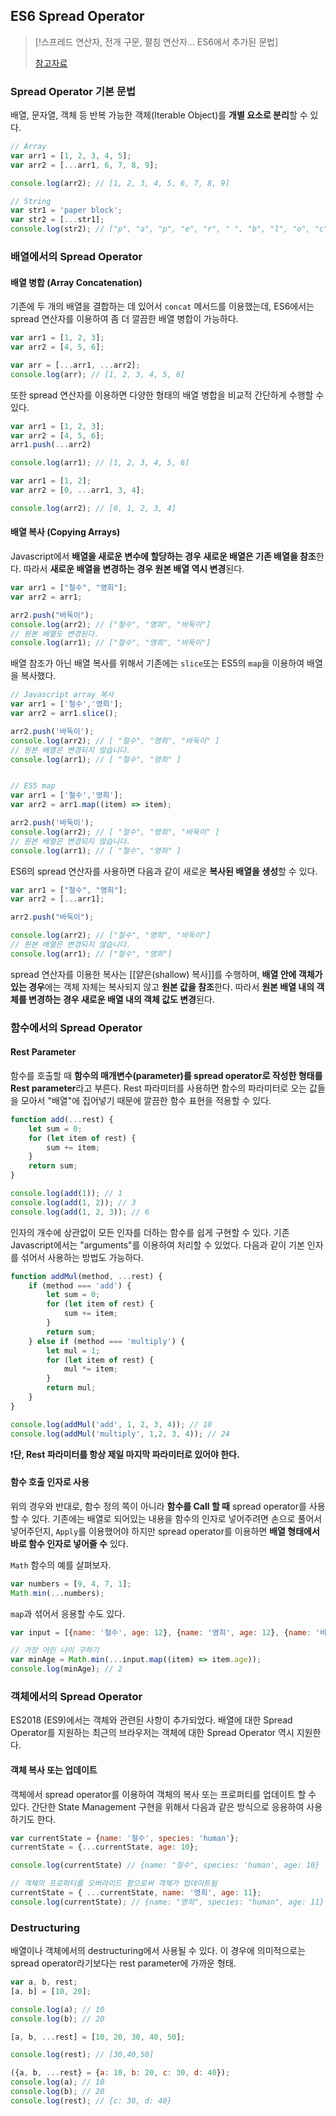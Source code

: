 ## ES6 Spread Operator
> [!스프레드 연산자, 전개 구문, 펼침 연산자... ES6에서 추가된 문법]
> 
> [참고자료](https://paperblock.tistory.com/62)
### Spread Operator 기본 문법
배열, 문자열, 객체 등 반복 가능한 객체(Iterable Object)를 **개별 요소로 분리**할 수 있다.
```javascript
// Array
var arr1 = [1, 2, 3, 4, 5];
var arr2 = [...arr1, 6, 7, 8, 9];

console.log(arr2); // [1, 2, 3, 4, 5, 6, 7, 8, 9]

// String
var str1 = 'paper block';
var str2 = [...str1];
console.log(str2); // ["p", "a", "p", "e", "r", " ", "b", "l", "o", "c", "k"]
```
### 배열에서의 Spread Operator
#### 배열 병합 (Array Concatenation)
기존에 두 개의 배열을 결합하는 데 있어서 `concat` 메서드를 이용했는데, ES6에서는 spread 연산자를 이용하여 좀 더 깔끔한 배열 병합이 가능하다.
```javascript
var arr1 = [1, 2, 3];
var arr2 = [4, 5, 6];

var arr = [...arr1, ...arr2];
console.log(arr); // [1, 2, 3, 4, 5, 6]
```
또한 spread 연산자를 이용하면 다양한 형태의 배열 병합을 비교적 간단하게 수행할 수 있다.
```javascript
var arr1 = [1, 2, 3];
var arr2 = [4, 5, 6];
arr1.push(...arr2)

console.log(arr1); // [1, 2, 3, 4, 5, 6]

var arr1 = [1, 2];
var arr2 = [0, ...arr1, 3, 4];

console.log(arr2); // [0, 1, 2, 3, 4]
```
#### 배열 복사 (Copying Arrays)
Javascript에서 **배열을 새로운 변수에 할당하는 경우 새로운 배열은 기존 배열을 참조**한다. 따라서 **새로운 배열을 변경하는 경우 원본 배열 역시 변경**된다.
```javascript
var arr1 = ["철수", "영희"];
var arr2 = arr1;

arr2.push("바둑이");
console.log(arr2); // ["철수", "영희", "바둑이"]
// 원본 배열도 변경된다.
console.log(arr1); // ["철수", "영희", "바둑이"]
```
배열 참조가 아닌 배열 복사를 위해서 기존에는 `slice`또는 ES5의 `map`을 이용하여 배열을 복사했다.
```javascript
// Javascript array 복사
var arr1 = ['철수','영희']; 
var arr2 = arr1.slice();

arr2.push('바둑이'); 
console.log(arr2); // [ "철수", "영희", "바둑이" ]
// 원본 배열은 변경되지 않습니다.
console.log(arr1); // [ "철수", "영희" ]


// ES5 map 
var arr1 = ['철수','영희']; 
var arr2 = arr1.map((item) => item);

arr2.push('바둑이'); 
console.log(arr2); // [ "철수", "영희", "바둑이" ]
// 원본 배열은 변경되지 않습니다.
console.log(arr1); // [ "철수", "영희" ]
```
ES6의 spread 연산자를 사용하면 다음과 같이 새로운 **복사된 배열을 생성**할 수 있다.
```javascript
var arr1 = ["철수", "영희"];
var arr2 = [...arr1];

arr2.push("바둑이");

console.log(arr2); // ["철수", "영희", "바둑이"]
// 원본 배열은 변경되지 않습니다.
console.log(arr1); // ["철수", "영희"]
```
spread 연산자를 이용한 복사는 [[얕은(shallow) 복사]]를 수행하며, **배열 안에 객체가 있는 경우**에는 객체 자체는 복사되지 않고 **원본 값을 참조**한다.
따라서 **원본 배열 내의 객체를 변경하는 경우 새로운 배열 내의 객체 값도 변경**된다.
### 함수에서의 Spread Operator
#### Rest Parameter
함수를 호출할 때 **함수의 매개변수(parameter)를 spread operator로 작성한 형태를 Rest parameter**라고 부른다.
Rest 파라미터를 사용하면 함수의 파라미터로 오는 값들을 모아서 "배열"에 집어넣기 때문에 깔끔한 함수 표현을 적용할 수 있다.
```javascript
function add(...rest) {
	let sum = 0;
	for (let item of rest) {
		sum += item;
	}
	return sum;
}

console.log(add(1)); // 1
console.log(add(1, 2)); // 3
console.log(add(1, 2, 3)); // 6
```
인자의 개수에 상관없이 모든 인자를 더하는 함수를 쉽게 구현할 수 있다.
기존 Javascript에서는 "arguments"를 이용하여 처리할 수 있었다.
다음과 같이 기본 인자를 섞어서 사용하는 방법도 가능하다.
```javascript
function addMul(method, ...rest) {
	if (method === 'add') {
		let sum = 0;
		for (let item of rest) {
			sum += item;
		}
		return sum;
	} else if (method === 'multiply') {
		let mul = 1;
		for (let item of rest) {
			mul *= item;
		}
		return mul;
	}
}

console.log(addMul('add', 1, 2, 3, 4)); // 10
console.log(addMul('multiply', 1,2, 3, 4)); // 24
```
❗**단, Rest 파라미터를 항상 제일 마지막 파라미터로 있어야 한다.**
#### 함수 호출 인자로 사용
위의 경우와 반대로, 함수 정의 쪽이 아니라 **함수를 Call 할 때** spread operator를 사용할 수 있다. 기존에는 배열로 되어있는 내용을 함수의 인자로 넣어주려면 손으로 풀어서 넣어주던지, `Apply`를 이용했어야 하지만 spread operator를 이용하면 **배열 형태에서 바로 함수 인자로 넣어줄 수** 있다.

`Math` 함수의 예를 살펴보자.
```javascript
var numbers = [9, 4, 7, 1];
Math.min(...numbers);
```
`map`과 섞어서 응용할 수도 있다.
```javascript
var input = [{name: '철수', age: 12}, {name: '영희', age: 12}, {name: '바둑이', age: 2}];

// 가장 어린 나이 구하기
var minAge = Math.min(...input.map((item) => item.age));
console.log(minAge); // 2
```
### 객체에서의 Spread Operator
ES2018 (ES9)에서는 객체와 관련된 사항이 추가되었다.
배열에 대한 Spread Operator를 지원하는 최근의 브라우저는 객체에 대한 Spread Operator 역시 지원한다.
#### 객체 복사 또는 업데이트
객체에서 spread operator를 이용하여 객체의 복사 또는 프로퍼티를 업데이트 할 수 있다.
간단한 State Management 구현을 위해서 다음과 같은 방식으로 응용하여 사용하기도 한다.
```javascript
var currentState = {name: '철수', species: 'human'};
currentState = {...currentState, age: 10};

console.log(currentState) // {name: "철수", species: 'human', age: 10}

// 객체의 프로퍼티를 오버라이드 함으로써 객체가 업데이트됨
currentState = { ...currentState, name: '영희', age: 11}; 
console.log(currentState); // {name: "영희", species: "human", age: 11}
```
### Destructuring
배열이나 객체에서의 destructuring에서 사용될 수 있다. 이 경우에 의미적으로는 spread operator라기보다는 rest parameter에 가까운 형태.
```javascript
var a, b, rest;
[a, b] = [10, 20];

console.log(a); // 10
console.log(b); // 20

[a, b, ...rest] = [10, 20, 30, 40, 50];

console.log(rest); // [30,40,50]

({a, b, ...rest} = {a: 10, b: 20, c: 30, d: 40});
console.log(a); // 10
console.log(b); // 20
console.log(rest); // {c: 30, d: 40}
```
